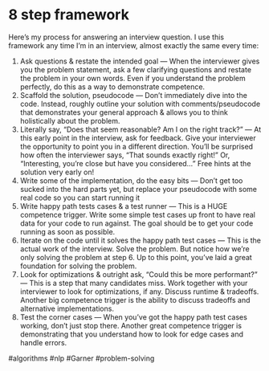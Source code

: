 # 8 step framework

Here’s my process for answering an interview question. I use this framework any time I’m in an interview, almost exactly the same every time:

1.  Ask questions & restate the intended goal — When the interviewer gives you the problem statement, ask a few clarifying questions and restate the problem in your own words. Even if you understand the problem perfectly, do this as a way to demonstrate competence.
2.  Scaffold the solution, pseudocode — Don’t immediately dive into the code. Instead, roughly outline your solution with comments/pseudocode that demonstrates your general approach & allows you to think holistically about the problem.
3.  Literally say, “Does that seem reasonable? Am I on the right track?” — At this early point in the interview, ask for feedback. Give your interviewer the opportunity to point you in a different direction. You’ll be surprised how often the interviewer says, “That sounds exactly right!” Or, “Interesting, you’re close but have you considered…” Free hints at the solution very early on!
4.  Write some of the implementation, do the easy bits — Don’t get too sucked into the hard parts yet, but replace your pseudocode with some real code so you can start running it
5.  Write happy path tests cases & a test runner — This is a HUGE competence trigger. Write some simple test cases up front to have real data for your code to run against. The goal should be to get your code running as soon as possible.
6.  Iterate on the code until it solves the happy path test cases — This is the actual work of the interview. Solve the problem. But notice how we’re only solving the problem at step 6. Up to this point, you’ve laid a great foundation for solving the problem.
7.  Look for optimizations & outright ask, “Could this be more performant?” — This is a step that many candidates miss. Work together with your interviewer to look for optimizations, if any. Discuss runtime & tradeoffs. Another big competence trigger is the ability to discuss tradeoffs and alternative implementations.
8.  Test the corner cases — When you’ve got the happy path test cases working, don’t just stop there. Another great competence trigger is demonstrating that you understand how to look for edge cases and handle errors.

#algorithms #nlp #Garner
#problem-solving
